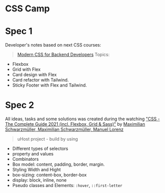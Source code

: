 # CSS Camp

# Spec 1
Developer's notes based on next CSS courses:
  > [Modern CSS for Backend Developers](https://laracasts.com/series/modern-css-for-backend-developers)
  Topics:
  - Flexbox
  - Grid with Flex
  - Card design with Flex
  - Card refactor with Tailwind.
  - Sticky Footer with Flex and Tailwind.

# Spec 2
All ideas, tasks and some solutions was created during the watching ["CSS - The Complete Guide 2021 (incl. Flexbox, Grid & Sass)"](https://ibm-learning.udemy.com/course/css-the-complete-guide-incl-flexbox-grid-sass/) by [Maximilian Schwarzmüller, Maximilian Schwarzmüller, Manuel Lorenz](https://academind.com)

> uHost project - build by using
- Different types of selectors
- property and values
- Combinators
- Box model: content, padding, border, margin.
- Styling Width and Hight
- box-sizing: content-box, border-box
- display: block, inline, none
- Pseudo classes and Elements: `:hover`, `::first-letter`
